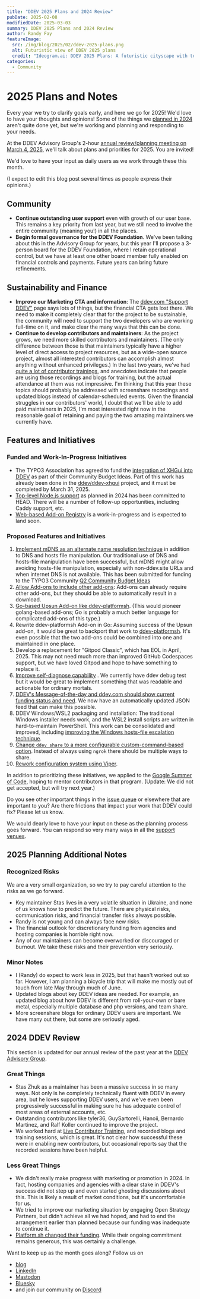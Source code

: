```yaml
---
title: "DDEV 2025 Plans and 2024 Review"
pubDate: 2025-02-08
modifiedDate: 2025-03-03
summary: DDEV 2025 Plans and 2024 Review
author: Randy Fay
featureImage:
  src: /img/blog/2025/02/ddev-2025-plans.png
  alt: Futuristic view of DDEV 2025 plans
  credit: "Ideogram.ai: DDEV 2025 Plans: A futuristic cityscape with towering skyscrapers, some of which have unique and innovative designs"
categories:
  - Community
---
```


# 2025 Plans and Notes

Every year we try to clarify goals early, and here we go for 2025! We'd love to have your thoughts and opinions! Some of the things we [planned in 2024](2024-plans.md) aren't quite done yet, but we're working and planning and responding to your needs.

At the DDEV Advisory Group's 2-hour [annual review/planning meeting on March 4, 2025](https://www.meetup.com/ddev-events/events/303197425/?eventOrigin=group_events_list), we'll talk about plans and priorities for 2025. You are invited!

We'd love to have your input as daily users as we work through these this month.

(I expect to edit this blog post several times as people express their opinions.)

## Community

- **Continue outstanding user support** even with growth of our user base. This remains a key priority from last year, but we still need to involve the entire community (meaning you!) in all the places.
- **Begin formal governance for the DDEV Foundation**. We've been talking about this in the Advisory Group for years, but this year I'll propose a 3-person board for the DDEV Foundation, where I retain operational control, but we have at least one other board member fully enabled on financial controls and payments. Future years can bring future refinements.

## Sustainability and Finance

- **Improve our Marketing CTA and information**: The [ddev.com "Support DDEV"](https://ddev.com/support-ddev/) page says lots of things, but the financial CTA gets lost there. We need to make it completely clear that for the project to be sustainable, the community will need to support the two developers who are working full-time on it, and make clear the many ways that this can be done.
- **Continue to develop contributors and maintainers**: As the project grows, we need more skilled contributors and maintainers. (The only difference between those is that maintainers typically have a higher level of direct access to project resources, but as a wide-open source project, almost all interested contributors can accomplish almost anything without enhanced privileges.) In the last two years, we've had [quite a lot of contributor trainings](/blog/category/training), and anecdotes indicate that people are using those recordings and blogs for training, but the actual attendance at them was not impressive. I'm thinking that this year these topics should probably be addressed with screenshare recordings and updated blogs instead of calendar-scheduled events. Given the financial struggles in our contributors' world, I doubt that we'll be able to add paid maintainers in 2025, I'm most interested right now in the reasonable goal of retaining and paying the two amazing maintainers we currently have.

## Features and Initiatives

### Funded and Work-In-Progress Initiatives

- The TYPO3 Association has agreed to fund the [integration of XHGui into DDEV](https://typo3.org/article/four-ideas-to-be-funded-in-quarter-1-2025) as part of their Community Budget Ideas. Part of this work has already been done in the [ddev/ddev-xhgui](https://github.com/ddev/ddev-xhgui) project, and it must be completed by March 31, 2025.
- [Top-level Node.js support](https://ddev.readthedocs.io/en/latest/users/extend/customization-extendibility/#using-nodejs-as-ddevs-primary-web-server) as planned in 2024 has been committed to HEAD. There will be a number of follow-up opportunities, including Caddy support, etc.
- [Web-based Add-on Registry](https://github.com/ddev/ddev/issues/6383) is a work-in-progress and is expected to land soon.

<a name="proposed-features"></a>

### Proposed Features and Initiatives

1. [Implement mDNS as an alternate name resolution technique](https://github.com/ddev/ddev/issues/6663) in addition to DNS and hosts file manipulation. Our traditional use of DNS and hosts-file manipulation have been successful, but mDNS might allow avoiding hosts-file manipulation, especially with non-ddev.site URLs and when internet DNS is not available. This has been submitted for funding to the TYPO3 Community [Q2 Community Budget Ideas](https://typo3.org/article/call-for-community-budget-ideas-q2-2025)
2. [Allow Add-ons to include other add-ons](https://github.com/ddev/ddev/issues/6912): Add-ons can already require other add-ons, but they should be able to automatically result in a download.
3. [Go-based Upsun Add-on like ddev-platformsh](https://github.com/ddev/ddev/issues/6533). (This would pioneer golang-based add-ons; Go is probably a much better language for complicated add-ons of this type.)
4. Rewrite ddev-platformsh Add-on in Go: Assuming success of the Upsun add-on, it would be great to backport that work to [ddev-platformsh](https://github.com/ddev/ddev-platformsh). It's even possible that the two add-ons could be combined into one and maintained in one place.
5. Develop a replacement for "Gitpod Classic", which has EOL in April, 2025. This may not need much more than improved GitHub Codespaces support, but we have loved Gitpod and hope to have something to replace it.
6. [Improve self-diagnose capability](https://github.com/ddev/ddev/issues/6461) . We currently have ddev debug test but it would be great to implement something that was readable and actionable for ordinary mortals.
7. [DDEV's Message-of-the-day and ddev.com should show current funding status and need](https://github.com/ddev/ddev/issues/6892). We now have an automatically updated JSON feed that can make this possible.
8. DDEV Windows/WSL2 packaging and installation: The traditional Windows installer needs work, and the WSL2 install scripts are written in hard-to-maintain PowerShell. This work can be consolidated and improved, including [improving the Windows hosts-file escalation technique](https://github.com/ddev/ddev/issues/6440).
9. [Change `ddev share` to a more configurable custom-command-based option](https://github.com/ddev/ddev/issues/6441). Instead of always using `ngrok` there should be multiple ways to share.
10. [Rework configuration system using Viper](https://github.com/ddev/ddev/issues/5763).

In addition to prioritizing these initiatives, we applied to the [Google Summer of Code](https://summerofcode.withgoogle.com/), hoping to mentor contributors in that program. (Update: We did not get accepted, but will try next year.)

Do you see other important things in the [issue queue](https://github.com/ddev/ddev/issues) or elsewhere that are important to you? Are there frictions that impact your work that DDEV could fix? Please let us know.

We would dearly love to have your input on these as the planning process goes forward. You can respond so very many ways in all the [support venues](https://ddev.readthedocs.io/en/stable/users/support/).

## 2025 Planning Additional Notes

### Recognized Risks

We are a very small organization, so we try to pay careful attention to the risks as we go forward.

- Key maintainer Stas lives in a very volatile situation in Ukraine, and none of us knows how to predict the future. There are physical risks, communication risks, and financial transfer risks always possible.
- Randy is not young and can always face new risks.
- The financial outlook for discretionary funding from agencies and hosting companies is horrible right now.
- Any of our maintainers can become overworked or discouraged or burnout. We take these risks and their prevention very seriously.

### Minor Notes

- I (Randy) do expect to work less in 2025, but that hasn't worked out so far. However, I am planning a bicycle trip that will make me mostly out of touch from late May through much of June.
- Updated blogs about key DDEV ideas are needed. For example, an updated blog about how DDEV is different from roll-your-own or bare metal, especially multiple database and php versions, and team share. 
- More screenshare blogs for ordinary DDEV users are important. We have many out there, but some are seriously aged.

## 2024 DDEV Review

This section is updated for our annual review of the past year at the [DDEV Advisory Group](https://github.com/orgs/ddev/discussions/7031).

### Great Things

- Stas Zhuk as a maintainer has been a massive success in so many ways. Not only is he completely technically fluent with DDEV in every area, but he loves supporting DDEV users, and we've even been progressively successful in making sure he has adequate control of most areas of external accounts, etc.
- Outstanding contributors like tyler36, GuySartorelli, Hanoii, Bernardo Martinez, and Ralf Koller continued to improve the project.
- We worked hard at [Live Contributor Training](/blog/category/training/), and recorded blogs and training sessions, which is great. It's not clear how successful these were in enabling new contributors, but occasional reports say that the recorded sessions have been helpful.

### Less Great Things

- We didn't really make progress with marketing or promotion in 2024. In fact, hosting companies and agencies with a clear stake in DDEV's success did not step up and even started ghosting discussions about this. This is likely a result of market conditions, but it's uncomfortable for us.
- We tried to improve our marketing situation by engaging Open Strategy Partners, but didn't achieve all we had hoped, and had to end the arrangement earlier than planned because our funding was inadequate to continue it.
- [Platform.sh changed their funding](platform-sh-ddev-funding-changes.md). While their ongoing commitment remains generous, this was certainly a challenge.


Want to keep up as the month goes along? Follow us on

- [blog](https://ddev.com/blog/)
- [LinkedIn](https://www.linkedin.com/company/ddev-foundation)
- [Mastodon](https://fosstodon.org/@ddev)
- [Bluesky](https://bsky.app/profile/ddev.bsky.social)
- and join our community on [Discord](/s/discord)
